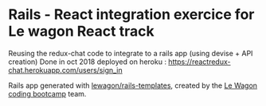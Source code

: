 # Rails - React integration exercice for Le wagon React track
Reusing the redux-chat code to integrate to a rails app (using devise + API creation)
Done in oct 2018
deployed on heroku : https://reactredux-chat.herokuapp.com/users/sign_in


Rails app generated with [lewagon/rails-templates](https://github.com/lewagon/rails-templates), created by the [Le Wagon coding bootcamp](https://www.lewagon.com) team.
